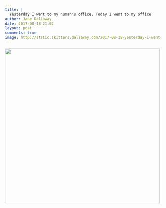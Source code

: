 ```yaml
---
title: |
  Yesterday I went to my human's office. Today I went to my office
author: Jane Dallaway
date: 2017-08-18 21:02
layout: post
comments: true
image: http://static.skitters.dallaway.com/2017-08-18-yesterday-i-went-to-my-human-s-office--today-i-went-to-my-office-thumb-1-IMG-8594.JPG
---
```


<div>
        <a href="http://static.skitters.dallaway.com/2017-08-18-yesterday-i-went-to-my-human-s-office--today-i-went-to-my-office-fullsize-1-IMG-8594.JPG">
          <img src="http://static.skitters.dallaway.com/2017-08-18-yesterday-i-went-to-my-human-s-office--today-i-went-to-my-office-thumb-1-IMG-8594.JPG" width="500" height="500"/>
        </a>
      </div>


  
      